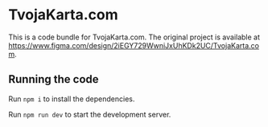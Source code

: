 
  # TvojaKarta.com

  This is a code bundle for TvojaKarta.com. The original project is available at https://www.figma.com/design/2iEGY729WwniJxUhKDk2UC/TvojaKarta.com.

  ## Running the code

  Run `npm i` to install the dependencies.

  Run `npm run dev` to start the development server.
  